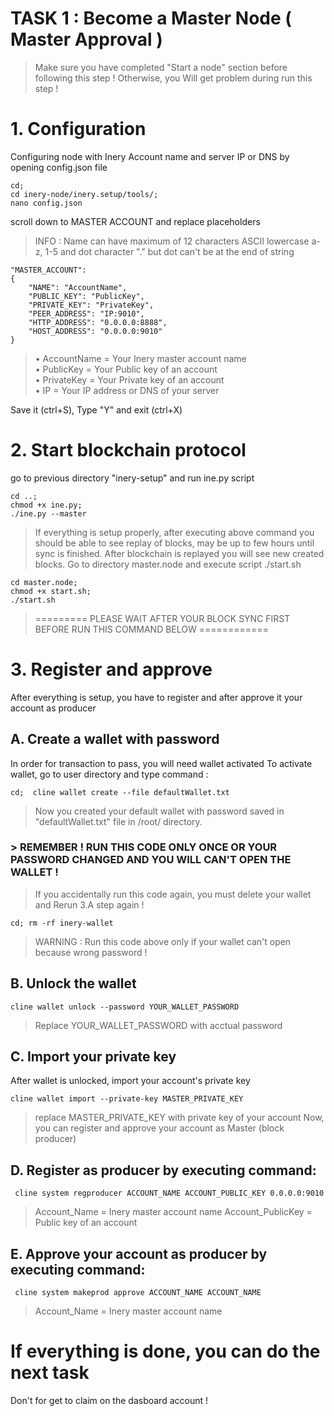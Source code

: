 # TASK 1 : Become a Master Node ( Master Approval )
> Make sure you have completed "Start a node" section before following this step ! Otherwise, you Will get problem during run this step !
# 1. Configuration
Configuring node with Inery Account name and server IP or DNS by opening config.json file
```
cd;
cd inery-node/inery.setup/tools/;
nano config.json
```
scroll down to MASTER ACCOUNT and replace placeholders
> INFO : Name can have maximum of 12 characters ASCII lowercase a-z, 1-5 and dot character "." but dot can't be at the end of string
```
"MASTER_ACCOUNT":
{
    "NAME": "AccountName",
    "PUBLIC_KEY": "PublicKey",
    "PRIVATE_KEY": "PrivateKey",
    "PEER_ADDRESS": "IP:9010",
    "HTTP_ADDRESS": "0.0.0.0:8888",
    "HOST_ADDRESS": "0.0.0.0:9010"
}
```
> • AccountName = Your Inery master account name \
• PublicKey = Your Public key of an account \
• PrivateKey = Your Private key of an account \
• IP = Your IP address or DNS of your server


Save it (ctrl+S), Type "Y" and exit (ctrl+X)
# 2. Start blockchain protocol
go to previous directory "inery-setup" and run ine.py script
```
cd ..;
chmod +x ine.py;
./ine.py --master
```
> If everything is setup properly, after executing above command you should be able to see replay of blocks, may be up to few hours until sync is finished. After blockchain is replayed you will see new created blocks.
Go to directory master.node and execute script ./start.sh
```
cd master.node;
chmod +x start.sh;
./start.sh
```
> ========= PLEASE WAIT AFTER YOUR BLOCK SYNC FIRST BEFORE RUN THIS COMMAND BELOW ============
# 3. Register and approve

After everything is setup, you have to register and after approve it your account as producer
## A. Create a wallet with password
In order for transaction to pass, you will need wallet activated To activate wallet, go to user directory and type command :
```
cd;  cline wallet create --file defaultWallet.txt
```
> Now you created your default wallet with password saved in "defaultWallet.txt" file in /root/ directory. 
### > REMEMBER ! RUN THIS CODE ONLY ONCE OR YOUR PASSWORD CHANGED AND YOU WILL CAN'T OPEN THE WALLET !
> If you accidentally run this code again, you must delete your wallet and Rerun 3.A step again !
```
cd; rm -rf inery-wallet
```
> WARNING : Run this code above only if your wallet can't open because wrong password !
## B. Unlock the wallet
```
cline wallet unlock --password YOUR_WALLET_PASSWORD
```
> Replace YOUR_WALLET_PASSWORD with acctual password
## C. Import your private key
After wallet is unlocked, import your account's private key
```
cline wallet import --private-key MASTER_PRIVATE_KEY
```
> replace MASTER_PRIVATE_KEY with private key of your account
Now, you can register and approve your account as Master (block producer)
## D. Register as producer by executing command:
```
 cline system regproducer ACCOUNT_NAME ACCOUNT_PUBLIC_KEY 0.0.0.0:9010
```
> Account_Name = Inery master account name
Account_PublicKey = Public key of an account
## E. Approve your account as producer by executing command:
```
 cline system makeprod approve ACCOUNT_NAME ACCOUNT_NAME
```
> Account_Name = Inery master account name
# If everything is done, you can do the next task 
Don't for get to claim on the dasboard account !



